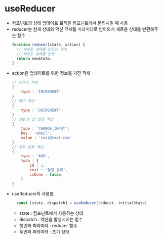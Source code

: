 # useReducer
- 컴포넌트의 상태 업데이트 로직을 컴포넌트에서 분리시킬 때 사용
- reducer는 현재 상태와 액션 객체를 파라미터로 받아와서 새로운 상태를 반환해주는 함수
    ```javascript
    function reducer(state, action) {
      // 새로운 상태를 만드는 로직
      // 새로운 상태를 반환
      return newState;
    }
    ```
- action은 업데이트를 위한 정보를 가진 객체
    ```javascript
  // 더하기 액션
  {
        type : 'INCREMENT'
  }
  // 빼기 액션
  {
        type : 'DECREMENT'
  }
  // input 값 변경 액션
  {
        type : 'CHANGE_INPUT',
        key : 'email',
        value : 'test@test.com'
  }
  // 투두 등록 액션
  {
        type : 'ADD',
        todo : {
            id : 1,
            text : '할일 등록',
            isDone : false,
        } 
  }
  ```
- useReducer의 사용법
  ```javascript
    const [state, dispatch] = useReducer(reducer, initialState)
    ```
  - state : 컴포넌트에서 사용하는 상태
  - dispatch : 액션을 발생시키는 함수
  - 첫번째 파라미터 : reducer 함수
  - 두번째 파라미터 : 초기 상태